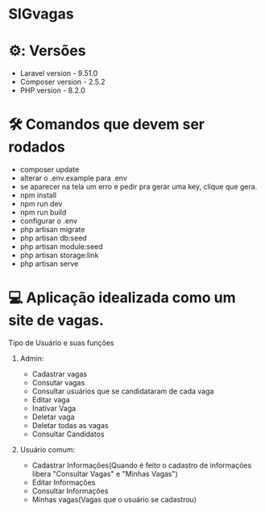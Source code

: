<h1 align="left"> SIGvagas </h1>

# ⚙️: Versões 
- Laravel version - 9.51.0
- Composer version - 2.5.2
- PHP version - 8.2.0

# 🛠️ Comandos que devem ser rodados

- composer update
- alterar o .env.example para .env
- se aparecer na tela um erro e pedir pra gerar uma key, clique que gera.
- npm install
- npm run dev
- npm run build
- configurar o .env
- php artisan migrate
- php artisan db:seed
- php artisan module:seed
- php artisan storage:link
- php artisan serve

# 💻 Aplicação idealizada como um site de vagas.

Tipo de Usuário e suas funções
1. Admin: 
   - Cadastrar vagas
   - Consutar  vagas
   - Consultar usuários que se candidataram de cada vaga
   - Editar vaga
   - Inativar Vaga
   - Deletar vaga
   - Deletar todas as vagas
   - Consultar Candidatos
     
2. Usuário comum:
   - Cadastrar Informações(Quando é feito o cadastro de informações libera "Consultar Vagas" e "Minhas Vagas")
   - Editar Informações
   - Consultar Informações
   - Minhas vagas(Vagas que o usuário se cadastrou)
 

